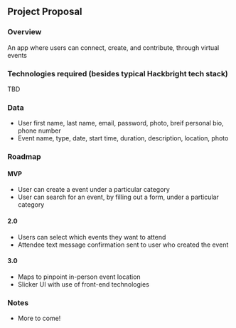 ## Project Proposal

### Overview

An app where users can connect, create, and contribute, through virtual events

### Technologies required (besides typical Hackbright tech stack)

TBD

### Data

- User first name, last name, email, password, photo, breif personal bio, phone number
- Event name, type, date, start time, duration, description, location, photo

### Roadmap

#### MVP

- User can create a event under a particular category
- User can search for an event, by filling out a form, under a particular category

#### 2.0

- Users can select which events they want to attend
- Attendee text message confirmation sent to user who created the event

#### 3.0

- Maps to pinpoint in-person event location
- Slicker UI with use of front-end technologies

### Notes

- More to come!